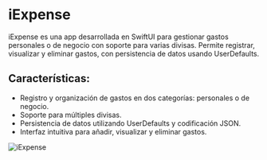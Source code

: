 # iExpense
iExpense es una app desarrollada en SwiftUI para gestionar gastos personales o de negocio con soporte para varias divisas. Permite registrar, visualizar y eliminar gastos, con persistencia de datos usando UserDefaults.

## Características:
- Registro y organización de gastos en dos categorías: personales o de negocio.
- Soporte para múltiples divisas.
- Persistencia de datos utilizando     UserDefaults y codificación JSON.
- Interfaz intuitiva para añadir, visualizar y eliminar gastos.

 ![iExpense](https://github.com/user-attachments/assets/76791581-9f0d-49b6-93b0-19e610d39827) 
 


